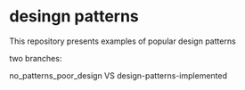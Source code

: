 # desingn patterns

This repository presents examples of popular design patterns

two branches: 

no_patterns_poor_design VS design-patterns-implemented  
